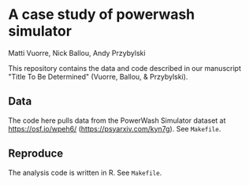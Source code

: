 # A case study of powerwash simulator

Matti Vuorre, Nick Ballou, Andy Przybylski

This repository contains the data and code described in our manuscript "Title To Be Determined" (Vuorre, Ballou, & Przybylski).

## Data 

The code here pulls data from the PowerWash Simulator dataset at <https://osf.io/wpeh6/> (<https://psyarxiv.com/kyn7g>). See `Makefile`.

## Reproduce

The analysis code is written in R. See `Makefile`.
